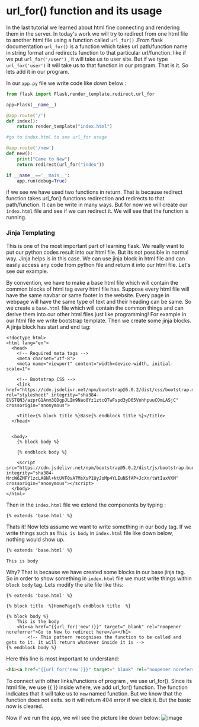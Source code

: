 # url_for() function and its usage
In the last tutorial we learned about html fine connecting and rendering them in the server. In today's work we will try to redirect from one html file to another
html file using a function called ``url_for()`` .From flask documentation ``url_for()`` is a function which takes url path/function name in string format and redirects
function to that particular url/function. like if we put ``url_for('/user')`` , it will take us to user site. But if we type ``url_for('user')`` it will take us to
that function in our program. That is it. So lets add it in our program.

In our ``app.py`` file we write code like down below :

```python
from flask import Flask,render_template,redirect,url_for

app=Flask(__name__)

@app.route('/')
def index(): 
    return render_template("index.html")

#go to index.html to see url_for usage

@app.route('/new')
def new():
    print("Came to New")
    return redirect(url_for("index"))

if __name__=='__main__':
    app.run(debug=True)
```
if we see we have used two functions in return. That is because redirect function takes url_for() functions redirection and redirects to that path/function. It can be
write in many ways. But for now we will create our ``index.html`` file and see if we can redirect it. We will see that the function is running.

### Jinja Templating

This is one of the most important part of learning flask. We really want to put our python codes result into our html file. But its not possible in normal way.
Jinja helps is in this case. We can use jinja block in html file and can easily access any code from python file and return it into our html file. Let's see our 
example.

By convention, we have to make a base html file which will contain the common blocks of html tag every html file has. Suppose every html file will have
the same navbar or same footer in the website. Every page in webpage will have the same type of text and their heading can be same. So we create a ``base.html`` file
which will contain the common things and can derive them into our other html files just like programming! For example in our html file we write bootstrap template.
Then we create some jinja blocks. A jinja block has start and end tag:
```html+jinja
<!doctype html>
<html lang="en">
  <head>
    <!-- Required meta tags -->
    <meta charset="utf-8">
    <meta name="viewport" content="width=device-width, initial-scale=1">

    <!-- Bootstrap CSS -->
    <link href="https://cdn.jsdelivr.net/npm/bootstrap@5.0.2/dist/css/bootstrap.min.css" rel="stylesheet" integrity="sha384-EVSTQN3/azprG1Anm3QDgpJLIm9Nao0Yz1ztcQTwFspd3yD65VohhpuuCOmLASjC" crossorigin="anonymous">

    <title>{% block title %}Base{% endblock title %}</title>
  </head>


  <body>
    {% block body %}
        
    {% endblock body %}

    <script src="https://cdn.jsdelivr.net/npm/bootstrap@5.0.2/dist/js/bootstrap.bundle.min.js" integrity="sha384-MrcW6ZMFYlzcLA8Nl+NtUVF0sA7MsXsP1UyJoMp4YLEuNSfAP+JcXn/tWtIaxVXM" crossorigin="anonymous"></script>
  </body>
</html>
```

Then in the ``index.html`` file we extend the components by typing :
```jinja
{% extends 'base.html' %}
```
Thats it! Now lets assume we want to write something in our body tag. If we write things such as   ``This is body`` in ``index.html`` file like down below, nothing
would show up.
```html
{% extends 'base.html' %}

This is body
```
Why? That is because we have created some blocks in our base jinja tag. So in order to show something in ``index.html`` file we must write things within
``block body`` tag. Lets modify the site file like this:

```html+jinja
{% extends 'base.html' %}

{% block title  %}HomePage{% endblock title  %}

{% block body %}
    This is the body
    <h1><a href="{{url_for('new')}}" target="_blank" rel="noopener noreferrer">Go to New to redirect here</a></h1>
        <!-- This pattern recognises the function to be called and gets to it. it will return whatever inside it is -->
{% endblock body %}
```
Here this line is most important to understand:
```html
<h1><a href="{{url_for('new')}}" target="_blank" rel="noopener noreferrer">Go to New to redirect here</a></h1>
```
To connect with other links/functions of program , we use url_for(). Since its html file, we use {{ }} inside where, we add url_for() function. The function 
indicates that it will take us to ``new`` named function. But we know that the function does not exits. so it will return 404 error if we click it. But the
basic now is cleared. 

Now if we run the app, we will see the picture like down below:
![image](https://github.com/isfar17/Flask_Tutorial/blob/master/01.Basics/3.with%20url%20for/images/url.jpg)
